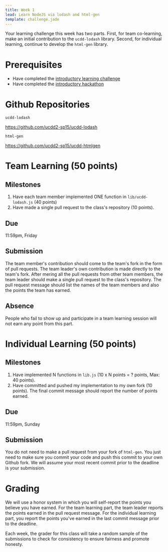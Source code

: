 ```yaml
---
title: Week 1
lead: Learn NodeJS via lodash and html-gen
template: challenge.jade
---
```


Your learning challenge this week has two parts. First, for team co-learning, make an initial contribution to the <code>ucdd-lodash</code> library. Second, for individual learning, continue to develop the <code>html-gen</code> library.

# Prerequisites

* Have completed the [introductory learning challenge](../../challenges/0)
* Have completed the [introductory hackathon](../../hackathon/class-website)

# Github Repositories

<code>ucdd-lodash</code>

<a href="https://github.com/ucdd2-sp15/ucdd-lodash" class="btn btn-info">https://github.com/ucdd2-sp15/ucdd-lodash</a>

<code>html-gen</code>

<a href="https://github.com/ucdd2-sp15/ucdd-htmlgen" class="btn btn-info">https://github.com/ucdd2-sp15/ucdd-htmlgen</a>

# Team Learning (50 points)

## Milestones

1. Have each team member implemented ONE function in <code>lib/ucdd-lodash.js</code> (40 points)
2. Have made a single pull request to the class's repository (10 points). 

## Due
11:59pm, Friday

## Submission
The team member's contribution should come to the team's fork in the form of pull requests. The team leader's own contribution is made directly to the team's fork. After mering all the pull requests from other team members, the team leader should make a single pull request to the class's repository. The pull request message should list the names of the team members and also the points the team has earned.

## Absence
People who fail to show up and participate in a team learning session will not earn any point from this part.

# Individual Learning (50 points)

## Milestones
1. Have implemented N functions in <code>lib.js</code> (10 x N points = ? points, Max: 40 points).
2. Have committed and pushed my implementation to my own fork (10 points). The final commit message should report the number of points earned.

## Due
11:59pm, Sunday

## Submission

You do not need to make a pull request from your fork of <code>html-gen</code>. You just need to make sure you commit your code and push this commit to your own Github fork. We will assume your most recent commit prior to the deadline is your submission.

# Grading

We will use a honor system in which you will self-report the points you believe you have earned. For the team learning part, the team leader reports the points earned in the pull request message. For the individual learning part, you report the points you've earned in the last commit message prior to the deadline.

Each week, the grader for this class will take a random sample of the submissions to check for consistency to ensure fairness and promote honesty.